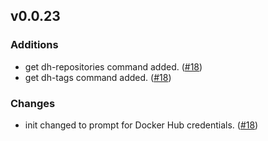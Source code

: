 ## v0.0.23

### Additions

- get dh-repositories command added. ([#18](https://github.com/splicemaahs/splice-cloud-util/pull/18))
- get dh-tags command added. ([#18](https://github.com/splicemaahs/splice-cloud-util/pull/18))

### Changes

- init changed to prompt for Docker Hub credentials. ([#18](https://github.com/splicemaahs/splice-cloud-util/pull/18))

